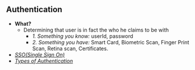 ## Authentication
- **What?**
  - Determining that user is in fact the who he claims to be with
    - *1. Something you know:* userId, password   
    - *2. Something you have:* Smart Card, Biometric Scan, Finger Print Scan, Retina scan, Certificates.
- *[SSO(Single Sign On)](SSO)*
- *[Types of Authentication](Type_Of_Authentication)*
